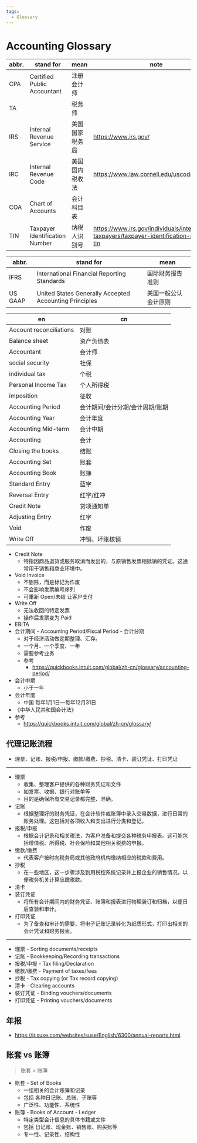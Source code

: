 ```yaml
---
tags:
  - Glossary
---
```


# Accounting Glossary

| abbr. | stand for                      | mean           | note                                                                                        |
| ----- | ------------------------------ | -------------- | ------------------------------------------------------------------------------------------- |
| CPA   | Certified Public Accountant    | 注册会计师     |
| TA    |                                | 税务师         |
| IRS   | Internal Revenue Service       | 美国国家税务局 | https://www.irs.gov/                                                                        |
| IRC   | Internal Revenue Code          | 美国国内税收法 | https://www.law.cornell.edu/uscode/text/26                                                  |
| COA   | Chart of Accounts              | 会计科目表     |
| TIN   | Taxpayer Identification Number | 纳税人识别号   | https://www.irs.gov/individuals/international-taxpayers/taxpayer-identification-numbers-tin |

| abbr.   | stand for                                              | mean                 |
| ------- | ------------------------------------------------------ | -------------------- |
| IFRS    | International Financial Reporting Standards            | 国际财务报告准则     |
| US GAAP | United States Generally Accepted Accounting Principles | 美国一般公认会计原则 |

| en                      | cn                              |
| ----------------------- | ------------------------------- |
| Account reconciliations | 对账                            |
| Balance sheet           | 资产负债表                      |
| Accountant              | 会计师                          |
| social security         | 社保                            |
| individual tax          | 个税                            |
| Personal Income Tax     | 个人所得税                      |
| imposition              | 征收                            |
| Accounting Period       | 会计期间/会计分期/会计周期/账期 |
| Accounting Year         | 会计年度                        |
| Accounting Mid-term     | 会计中期                        |
| Accounting              | 会计                            |
| Closing the books       | 结账                            |
| Accounting Set          | 账套                            |
| Accounting Book         | 账簿                            |
| Standard Entry          | 蓝字                            |
| Reversal Entry          | 红字/红冲                       |
| Credit Note             | 贷项通知单                      |
| Adjusting Entry         | 红字                            |
| Void                    | 作废                            |
| Write Off               | 冲销、坏账核销                  |

- Credit Note
  - 特指因商品退货或服务取消而发出的，与原销售发票相抵销的凭证。这通常用于销售和商业环境中。
- Void Invoice
  - 不删除，而是标记为作废
  - 不会影响发票编号序列
  - 可重新 Open/未结 让客户支付
- Write Off
  - 无法收回的特定发票
  - 操作后发票变为 Paid
- EBITA
- 会计期间 - Accounting Period/Fiscal Period - 会计分期
  - 对于经济活动做定期整理、汇存。
  - 一个月、一个季度、一年
  - 需要参考业务
  - 参考
    - https://quickbooks.intuit.com/global/zh-cn/glossary/accounting-period/
- 会计中期
  - 小于一年
- 会计年度
  - 中国 每年1月1日—每年12月31日
- 《中华人民共和国会计法》
- 参考
  - https://quickbooks.intuit.com/global/zh-cn/glossary/

## 代理记账流程

- 理票、记账、报税/申报、缴款/缴费、抄税、清卡、装订凭证、打印凭证

---

- 理票
  - 收集、整理客户提供的各种财务凭证和文件
  - 如发票、收据、银行对账单等
  - 目的是确保所有交易记录都完整、准确。
- 记账
  - 根据整理好的财务凭证，在会计软件或账簿中录入交易数据，进行日常的账务处理。这包括对各项收入和支出进行分类和登记。
- 报税/申报
  - 根据会计记录和相关税法，为客户准备和提交各种税务申报表。这可能包括增值税、所得税、社会保险和其他相关税费的申报。
- 缴款/缴费
  - 代表客户按时向税务局或其他政府机构缴纳相应的税款和费用。
- 抄税
  - 在一些地区，这一步骤涉及到用税控系统记录并上报企业的销售情况，以便税务机关计算应缴税款。
- 清卡
- 装订凭证
  - 将所有会计期间内的财务凭证、账簿和报表进行物理装订和归档，以便日后查验和审计。
- 打印凭证
  - 为了备查和审计的需要，将电子记账记录转化为纸质形式，打印出相关的会计凭证和财务报表。

---

- 理票 - Sorting documents/receipts
- 记账 - Bookkeeping/Recording transactions
- 报税/申报 - Tax filing/Declaration
- 缴款/缴费 - Payment of taxes/fees
- 抄税 - Tax copying (or Tax record copying)
- 清卡 - Clearing accounts
- 装订凭证 - Binding vouchers/documents
- 打印凭证 - Printing vouchers/documents

## 年报

- https://ir.suse.com/websites/suse/English/6300/annual-reports.html

## 账套 vs 账簿

> 账套 > 账簿

- 账套 - Set of Books
  - 一组相关的会计账簿和记录
  - 包括 各种日记账、总账、子账等
  - 广泛性、功能性、系统性
- 账簿 - Books of Account - Ledger
  - 特定类型会计信息的具体书籍或文件
  - 包括 日记账、现金账、销售账、购买账等
  - 专一性、记录性、结构性
